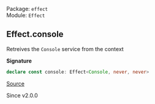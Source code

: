 Package: `effect`<br />
Module: `Effect`<br />

## Effect.console

Retreives the `Console` service from the context

**Signature**

```ts
declare const console: Effect<Console, never, never>
```

[Source](https://github.com/Effect-TS/effect/tree/main/packages/effect/src/Effect.ts#L6766)

Since v2.0.0
